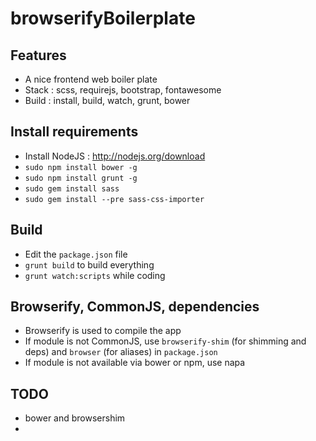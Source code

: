 browserifyBoilerplate
=====================

Features
--------
- A nice frontend web boiler plate
- Stack : scss, requirejs, bootstrap, fontawesome
- Build : install, build, watch, grunt, bower

Install requirements
--------------------
- Install NodeJS : http://nodejs.org/download
- `sudo npm install bower -g`
- `sudo npm install grunt -g`
- `sudo gem install sass`
- `sudo gem install --pre sass-css-importer`

Build
-----
- Edit the `package.json` file
- `grunt build` to build everything
- `grunt watch:scripts` while coding

Browserify, CommonJS, dependencies
----------------------------------
- Browserify is used to compile the app
- If module is not CommonJS, use `browserify-shim` (for shimming and deps) and `browser` (for aliases) in `package.json`
- If module is not available via bower or npm, use napa


TODO
----
- bower and browsershim
- 